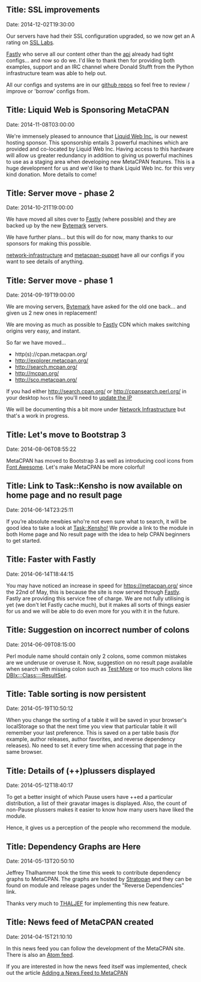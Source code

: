 Title: SSL improvements
------------------------------
Date: 2014-12-02T19:30:00

Our servers have had their SSL configuration upgraded,
so we now get an A rating on [SSL Labs](https://www.ssllabs.com/ssltest/analyze.html?d=api.metacpan.org).

[Fastly](https://www.fastly.com) who serve all our content
other than the [api](https://api.metacpan.org/) already had
tight configs... and now so do we. I'd like to thank then for providing
both examples, support and an IRC channel where Donald Stufft
from the Python infrastructure team was able to help out.

All our configs and systems are in our [github repos](https://github.com/metacpan/)
so feel free to review / improve or 'borrow' configs from.

Title: Liquid Web is Sponsoring MetaCPAN
------------------------------
Date: 2014-11-08T03:00:00

We're immensely pleased to announce that [Liquid Web
Inc.](https://www.liquidweb.com/) is our newest hosting sponsor.  This
sponsorship entails 3 powerful machines which are provided and co-located by
Liquid Web Inc.  Having access to this hardware will allow us greater
redundancy in addition to giving us powerful machines to use as a staging area
when developing new MetaCPAN features.  This is a huge development for us and
we'd like to thank Liquid Web Inc. for this very kind donation.  More details
to come!

Title: Server move - phase 2
------------------------------
Date: 2014-10-21T19:00:00

We have moved all sites over to [Fastly](http://www.fastly.com)
(where possible) and they are backed up by the new
[Bytemark](http://www.bytemark.co.uk/) servers.

We have further plans... but this will do for now,
many thanks to our sponsors for making this possible.

[network-infrastructure](https://github.com/metacpan/network-infrastructure)
and [metacpan-puppet](https://github.com/metacpan/metacpan-puppet) have all
our configs if you want to see details of anything.


Title: Server move - phase 1
------------------------------
Date: 2014-09-19T19:00:00

We are moving servers, [Bytemark](http://www.bytemark.co.uk/) have
asked for the old one back... and given us 2 new ones in replacement!

We are moving as much as possible to [Fastly](http://www.fastly.com) CDN
which makes switching origins very easy, and instant.

So far we have moved...

* http(s)://cpan.metacpan.org/
* http://explorer.metacpan.org/
* http://search.mcpan.org/
* http://mcpan.org/
* http://sco.metacpan.org/

If you had either http://search.cpan.org/ or http://cpansearch.perl.org/
in your desktop `hosts` file you'll need to
[update the IP](https://metacpan.org/about/faq#cani_automatically_redirectlinkspointingatsearch.cpan.orgtometacpan.org)

We will be documenting this a bit more under [Network Infrastructure](https://github.com/metacpan/network-infrastructure)
but that's a work in progress.


Title: Let's move to Bootstrap 3
------------------------------
Date: 2014-08-06T08:55:22

MetaCPAN has moved to Bootstrap 3 as well as introducing cool icons from [Font Awesome](http://fortawesome.github.io/Font-Awesome/). Let's make MetaCPAN be more colorful!

Title: Link to Task::Kensho is now available on home page and no result page
------------------------------
Date: 2014-06-14T23:25:11

If you’re absolute newbies who're not even sure what to search, it will be good idea to take a look at [Task::Kensho!](https://metacpan.org/pod/Task::Kensho) We provide a link to the module in both Home page and No result page with the idea to help CPAN beginners to get started.

Title: Faster with Fastly
------------------------------
Date: 2014-06-14T18:44:15

You may have noticed an increase in speed for https://metacpan.org/
since the 22nd of May, this is because the site is now served
through [Fastly](https://www.fastly.com/). Fastly are providing this
service free of charge. We are not fully utilising is yet (we don't
let Fastly cache much), but it makes all sorts of things easier
for us and we will be able to do even more for you with it in the future.

Title: Suggestion on incorrect number of colons
------------------------------
Date: 2014-06-09T08:15:00

Perl module name should contain only 2 colons, some common mistakes are we underuse or overuse it. Now, suggestion on no result page available when search with missing colon such as [Test:More](https://metacpan.org/search?q=Test%3AMore) or too much colons like [DBIx:::Class::::ResultSet](https://metacpan.org/search?q=DBIx%3A%3A%3AClass%3A%3A%3A%3AResultSet).

Title: Table sorting is now persistent
------------------------------
Date: 2014-05-19T10:50:12

When you change the sorting of a table it will be saved in your
browser's localStorage so that the next time you view that particular table
it will remember your last preference.  This is saved on a per table basis
(for example, author releases, author favorites, and reverse dependency releases).
No need to set it every time when accessing that page in the same browser.

Title: Details of (++)plussers displayed
------------------------------
Date: 2014-05-12T18:40:17

To get a better insight of which Pause users have ++ed a particular distribution, a list of their gravatar images is displayed.
Also, the count of non-Pause plussers makes it easier to know how many users have liked the module.

Hence, it gives us a perception of the people who recommend the module.


Title: Dependency Graphs are Here
------------------------------
Date: 2014-05-13T20:50:10

Jeffrey Thalhammer took the time this week to contribute dependency graphs to
MetaCPAN.  The graphs are hosted by [Stratopan](http://stratopan.com) and they
can be found on module and release pages under the "Reverse Dependencies" link.

Thanks very much to [THALJEF](https://metacpan.org/author/THALJEF) for
implementing this new feature.


Title: News feed of MetaCPAN created
------------------------------
Date: 2014-04-15T21:10:10


In this news feed you can follow the development of the MetaCPAN site.
There is also an [Atom feed](/feed/news).

If you are interested in how the news feed itself was implemented, check out
the article [Adding a News Feed to
MetaCPAN](http://perlmaven.com/adding-news-feed-to-metacpan)
